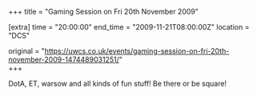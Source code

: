 +++
title = "Gaming Session on Fri 20th November 2009"

[extra]
time = "20:00:00"
end_time = "2009-11-21T08:00:00Z"
location = "DCS"

original = "https://uwcs.co.uk/events/gaming-session-on-fri-20th-november-2009-1474489031251/"    
+++

DotA, ET, warsow and all kinds of fun stuff\! Be there or be square\!

